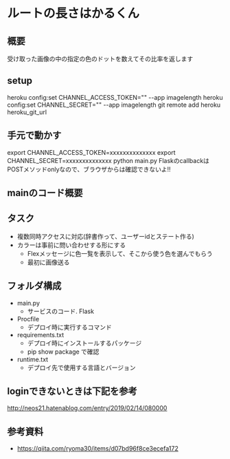 # ルートの長さはかるくん
## 概要
受け取った画像の中の指定の色のドットを数えてその比率を返します


## setup
heroku config:set CHANNEL_ACCESS_TOKEN="" --app imagelength
heroku config:set CHANNEL_SECRET="" --app imagelength
git remote add heroku heroku_git_url

## 手元で動かす
export CHANNEL_ACCESS_TOKEN=xxxxxxxxxxxxxx
export CHANNEL_SECRET=xxxxxxxxxxxxxx
python main.py
FlaskのcallbackはPOSTメソッドonlyなので、ブラウザからは確認できないよ!!

## mainのコード概要




## タスク
- 複数同時アクセスに対応(辞書作って、ユーザーidとステート作る)
- カラーは事前に問い合わせする形にする
  <!-- - 基本的にbot側が持ってて、画像にある色に反応してあるやつだけ表示する -->
  - Flexメッセージに色一覧を表示して、そこから使う色を選んでもらう
  - 最初に画像送る




## フォルダ構成
- main.py
  - サービスのコード. Flask
- Procfile
  - デプロイ時に実行するコマンド
- requirements.txt
  - デプロイ時にインストールするパッケージ
  - pip show package で確認
- runtime.txt
  - デプロイ先で使用する言語とバージョン



## loginできないときは下記を参考
http://neos21.hatenablog.com/entry/2019/02/14/080000

## 参考資料
- https://qiita.com/ryoma30/items/d07bd96f8ce3ecefa172


